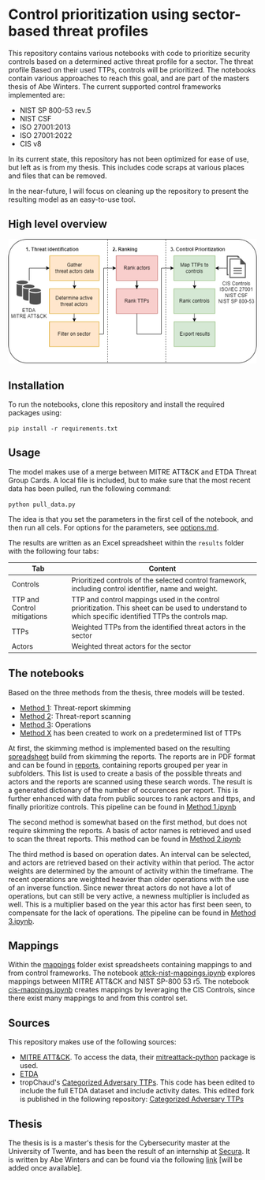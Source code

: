 # Control prioritization using sector-based threat profiles

This repository contains various notebooks with code to prioritize security controls based on a determined active threat profile for a sector. The threat profile Based on their used TTPs, controls will be prioritized.
The notebooks contain various approaches to reach this goal, and are part of the masters thesis of Abe Winters.
The current supported control frameworks implemented are:

- NIST SP 800-53 rev.5
- NIST CSF
- ISO 27001:2013
- ISO 27001:2022
- CIS v8

In its current state, this repository has not been optimized for ease of use, but left as is from my thesis. This includes code scraps at various places and files that can be removed.

In the near-future, I will focus on cleaning up the repository to present the resulting model as an easy-to-use tool.

## High level overview

![high level overview](./docs/images/High%20level%20methodology.png)

## Installation

To run the notebooks, clone this repository and install the required packages using:

`pip install -r requirements.txt`

## Usage

The model makes use of a merge between MITRE ATT&CK and ETDA Threat Group Cards. A local file is included, but to make sure that the most recent data has been pulled, run the following command:

`python pull_data.py`

The idea is that you set the parameters in the first cell of the notebook, and then run all cels.
For options for the parameters, see [options.md](./options.md).

The results are written as an Excel spreadsheet within the `results` folder with the following four tabs:

| Tab                         | Content                                                                                                |
|-----------------------------|--------------------------------------------------------------------------------------------------------|
| Controls                    | Prioritized controls of the selected control framework, including control identifier, name and weight. |
| TTP and Control mitigations | TTP and control mappings used in the control prioritization. This sheet can be used to understand to which specific identified TTPs the controls map. |
| TTPs                        | Weighted TTPs from the identified threat actors in the sector         |
| Actors                      | Weighted threat actors for the sector          |

## The notebooks

Based on the three methods from the thesis, three models will be tested.

- [Method 1](./Method%201.ipynb): Threat-report skimming
- [Method 2](./Method%202.ipynb): Threat-report scanning
- [Method 3](./Method%203.ipynb): Operations
- [Method X](./Method%20X%20ransomware.ipynb) has been created to work on a predetermined list of TTPs

At first, the skimming method is implemented based on the resulting [spreadsheet](./Threat%20reports.xlsx) build from skimming the reports.
The reports are in PDF format and can be found in [reports](reports), containing reports grouped per year in subfolders.
This list is used to create a basis of the possible threats and actors and the reports are scanned using these search words. The result is a generated dictionary of the number of occurences per report. This is further enhanced with data from public sources to rank actors and ttps, and finally prioritize controls. This pipeline can be found in [Method 1.ipynb](./Method%201.ipynb)

The second method is somewhat based on the first method, but does not require skimming the reports. A basis of actor names is retrieved and used to scan the threat reports. This method can be found in [Method 2.ipynb](./Method%202.ipynb)

The third method is based on operation dates. An interval can be selected, and actors are retrieved based on their activity within that period. The actor weights are determined by the amount of activity within the timeframe. The recent operations are weighted heavier than older operations with the use of an inverse function. Since newer threat actors do not have a lot of operations, but can still be very active, a newness multiplier is included as well. This is a multiplier based on the year this actor has first been seen, to compensate for the lack of operations. The pipeline can be found in [Method 3.ipynb](./Method%203.ipynb).

## Mappings

Within the [mappings](./data/mappings/) folder exist spreadsheets containing mappings to and from control frameworks. The notebook [attck-nist-mappings.ipynb](./data/mappings/attck-nist-mappings.ipynb) explores mappings between MITRE ATT&CK and NIST SP-800 53 r5. The notebook [cis-mappings.ipynb](./data/mappings/cis-mappings.ipynb) creates mappings by leveraging the CIS Controls, since there exist many mappings to and from this control set.

## Sources

This repository makes use of the following sources:

- [MITRE ATT&CK](https://attack.mitre.org/). To access the data, their [mitreattack-python](https://mitreattack-python.readthedocs.io/en/latest/) package is used.
- [ETDA](https://apt.etda.or.th/cgi-bin/aptgroups.cgi)
- tropChaud's [Categorized Adversary TTPs](https://github.com/tropChaud/Categorized-Adversary-TTPs). This code has been edited to include the full ETDA dataset and include activity dates. This edited fork is published in the following repository: [Categorized Adversary TTPs](https://github.com/AbeWinters/Categorized-Adversary-TTPs)

## Thesis

The thesis is is a master's thesis for the Cybersecurity master at the University of Twente, and has been the result of an internship at [Secura](https://www.secura.com/).
It is written by Abe Winters and can be found via the following [link](/) [will be added once available].

<!-- ## Challenges
- A report can mention threats or actors, for example in a comparison to a previous period, but not actually report these threats as active in this period. These irrelevant threats should be left out. A way of doing this is setting a threshold on the number of hits within a report. Another way is observing the context in a sentence or paragraph in which a threat is mentioned. 
- In text, the same threats can be described using different words or even synonyms can be used. These variations should be lemmatized: Grouping together forms of a word so they can be analysed as a single item.
- Where some reports are short and to the point, others are more lenghty and contain lot's of text. Therefore the number of hits should be normalized.
 -->
